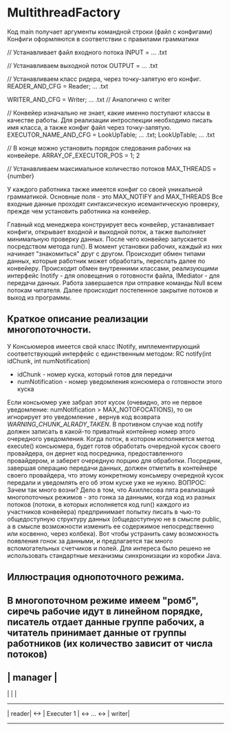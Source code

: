 # MultithreadFactory

Код main получает аргументы командной строки (файл с конфигами)
Конфиги оформляются в соответствии с правилами грамматики

// Устанавливает файл входного потока
INPUT = ... .txt 

// Устанавливаем выходной поток
OUTPUT = ... .txt 

// Устанавливаем класс ридера, через точку-запятую его конфиг.
READER_AND_CFG = Reader; ... .txt

WRITER_AND_CFG = Writer; ... .txt // Аналогично с writer

// Конвейер изначально не знает, какие именно поступают классы в качестве работы. Для реализации интроспекции
необходимо писать имя класса, а также конфиг файл через точку-запятую.
EXECUTOR_NAME_AND_CFG = LookUpTable; ... .txt; LookUpTable; ... .txt

// В конце можно установить порядок следования рабочих на конвейере.
ARRAY_OF_EXECUTOR_POS = 1; 2

// Устанавливаем максимальное количество потоков
MAX_THREADS = {number}

У каждого работника также имеется конфиг со своей уникальной грамматикой. Основные поля - это MAX_NOTIFY and MAX_THREADS Все входные данные проходят синтаксическую исемантическую проверку, прежде чем установить работника на конвейер.

Главный код менеджера конструирует весь конвейер, устанавливает конфиги, открывает входной и выходной поток, а также
выполняет минимальную проверку данных. После чего конвейер запускается посредством метода run(). 
В момент установки рабочих, каждый из них начинает "знакомиться" друг с другом. Происходит обмен типами данных, которые работник может обработать, переслать далее по конвейеру. Происходит обмен внутренними классами, реализующими интерфейс Inotify - для оповещения о готовности файла,
IMediator - для передачи данных. 
Работа завершается при отправке команды Null всем потокам читателя. Далее происходит постепенное закрытие потоков и выход из программы.

## Краткое описание реализации многопоточности.
У Консьюмеров имеется свой класс INotify, имплементирующий соответствующий интерфейс с единственным методом:
RC notify(int idChunk, int numNotification)

* idChunk - номер куска, который готов для передачи
* numNotification - номер уведомления консюмера о готовности этого куска

Если консьюмер уже забрал этот кусок (очевидно, это не первое уведомление: numNotification > MAX_NOTOFOCATIONS), то он игнорирует это уведомление , вернув код возврата _WARNING_CHUNK_ALRADY_TAKEN_.
В противном случае код  notify должен записать в какой-то приватный контейнер номер этого очередного уведомления.
Когда поток, в котором исполняется метод execute() консьюмера, будет готов обработать очередной кусок своего провайдера, он дернет код посредника, предоставленного провайдером, и заберет очередную порцию для обработки. Посредник, завершая операцию передачи данных, должен отметить в контейнере своего провайдера, что этому конкретному консьмеру очередной кусок передали и уведомлять его об этом куске уже не нужно.
ВОПРОС: Зачем так много возни? Дело в том, что Ахиллесова пята реализаций многопоточных режимов - это гонка за данными, когда код из разных потоков (потоки, в которых исполняется код run() каждого из участников конвейера) предпринимает попытку писать в чью-то общедоступную структуру данных (общедоступную не в смысле public, а в смысле возможности изменить ее содержимое непосредственно или косвенно, через колбека). Вот чтобы устранить саму возможность появления гонок за данными, и предлагается так много вспомогательных счетчиков и полей. Для интереса было решено не использовать стандартные механизмы синхронизации из коробки Java.


## Иллюстрация однопоточного режима. 
В многопоточном режиме имеем "ромб", сиречь рабочие идут в линейном порядке, писатель отдает данные группе рабочих, а
читатель принимает данные от группы работников (их количество зависит от числа потоков)
 -----------------------------------------------
 |                       manager               |
 -----------------------------------------------
  |            |                               |
---------     -------------              ---------        
| reader| <-> | Executer 1 | <-> ... <-> | writer|
---------      ------------              --------- 